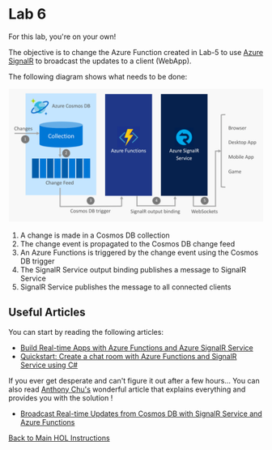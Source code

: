 # Lab 6

For this lab, you're on your own!  

The objective is to change the Azure Function created in Lab-5 to use [Azure SignalR](https://docs.microsoft.com/en-us/azure/azure-signalr/) to broadcast the updates to a client (WebApp).

The following diagram shows what needs to be done:

   ![SignalR Service bindings for Azure Functions](/Labs/images/signalr.png)

1) A change is made in a Cosmos DB collection
2) The change event is propagated to the Cosmos DB change feed
3) An Azure Functions is triggered by the change event using the Cosmos DB trigger
4) The SignalR Service output binding publishes a message to SignalR Service
5) SignalR Service publishes the message to all connected clients

## Useful Articles

You can start by reading the following articles:

- [Build Real-time Apps with Azure Functions and Azure SignalR Service](https://docs.microsoft.com/en-us/azure/azure-signalr/signalr-overview-azure-functions)
- [Quickstart: Create a chat room with Azure Functions and SignalR Service using C#](https://docs.microsoft.com/en-us/azure/azure-signalr/signalr-quickstart-azure-functions-csharp)

If you ever get desperate and can't figure it out after a few hours... You can also read [Anthony Chu's](https://twitter.com/nthonyChu) wonderful article that explains everything and provides you with the solution !

- [Broadcast Real-time Updates from Cosmos DB with SignalR Service and Azure Functions](https://anthonychu.ca/post/cosmosdb-real-time-azure-functions-signalr-service/)

[Back to Main HOL Instructions](/README.md)